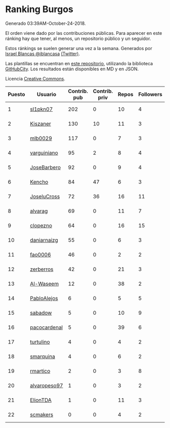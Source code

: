 # Ranking Burgos

Generado 03:39AM-October-24-2018.

El orden viene dado por las contribuciones públicas. Para aparecer en este ránking hay que tener, al menos, un repositorio público y un seguidor.

Estos ránkings se suelen generar una vez a la semana. Generados por [Israel Blancas @iblancasa](https://github.com/iblancasa/) [(Twitter)](https://twitter.com/iblancasa).

Las plantillas se encuentran en [este repositorio](https://github.com/iblancasa/GH-Spanish-Ranking), utilizando la biblioteca [GitHubCity](https://github.com/iblancasa/GitHubCity). Los resultados están disponibles en MD y en JSON.

Licencia [Creative Commons](https://creativecommons.org/licenses/by/4.0/).

| Puesto   |  Usuario  | Contrib. pub | Contrib. priv |Repos| Followers | Desde |  Avatar  |
|----------|-----------|--------------|---------------|-----|-----------|-------|----------|
|1|[sl1pkn07](https://github.com/sl1pkn07)|202|0|10|4|2010-11-01|![sl1pkn07]()|
|2|[Kiszaner](https://github.com/Kiszaner)|130|10|11|3|2014-10-08|![Kiszaner]()|
|3|[mlb0029](https://github.com/mlb0029)|117|0|7|3|2016-10-25|![mlb0029]()|
|4|[varguiniano](https://github.com/varguiniano)|95|2|8|4|2013-03-03|![varguiniano]()|
|5|[JoseBarbero](https://github.com/JoseBarbero)|92|0|9|4|2016-02-25|![JoseBarbero]()|
|6|[Kencho](https://github.com/Kencho)|84|47|6|3|2012-07-11|![Kencho]()|
|7|[JoseluCross](https://github.com/JoseluCross)|72|36|16|11|2015-08-27|![JoseluCross]()|
|8|[alvarag](https://github.com/alvarag)|69|0|11|7|2014-11-21|![alvarag]()|
|9|[clopezno](https://github.com/clopezno)|64|0|16|15|2012-02-20|![clopezno]()|
|10|[daniarnaizg](https://github.com/daniarnaizg)|55|0|6|3|2016-10-24|![daniarnaizg]()|
|11|[fao0006](https://github.com/fao0006)|46|0|2|2|2017-10-31|![fao0006]()|
|12|[zerberros](https://github.com/zerberros)|42|0|21|3|2013-11-13|![zerberros]()|
|13|[Al-Waseem](https://github.com/Al-Waseem)|12|0|38|2|2013-12-26|![Al-Waseem]()|
|14|[PabloAlejos](https://github.com/PabloAlejos)|6|0|5|5|2014-10-09|![PabloAlejos]()|
|15|[sabadow](https://github.com/sabadow)|5|0|10|9|2012-02-08|![sabadow]()|
|16|[pacocardenal](https://github.com/pacocardenal)|5|0|39|6|2013-09-12|![pacocardenal]()|
|17|[turtulino](https://github.com/turtulino)|4|0|4|2|2011-08-25|![turtulino]()|
|18|[smarquina](https://github.com/smarquina)|4|0|6|2|2015-04-29|![smarquina]()|
|19|[rmartico](https://github.com/rmartico)|2|0|3|8|2012-10-11|![rmartico]()|
|20|[alvaropeso97](https://github.com/alvaropeso97)|1|0|3|2|2016-10-23|![alvaropeso97]()|
|21|[ElionTDA](https://github.com/ElionTDA)|1|0|11|3|2013-09-21|![ElionTDA]()|
|22|[scmakers](https://github.com/scmakers)|0|0|4|2|2017-04-05|![scmakers]()|
